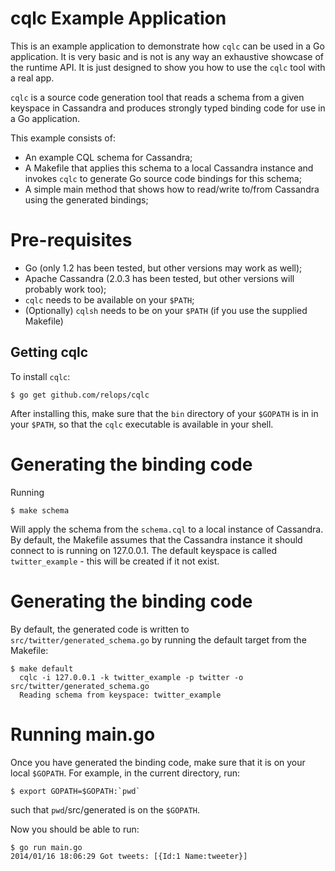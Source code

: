 # cqlc Example Application

This is an example application to demonstrate how `cqlc` can be used in a Go application. It is very basic and is not is any way an exhaustive showcase of the runtime API. It is just designed to show you how to use the `cqlc` tool with a real app.

`cqlc` is a source code generation tool that reads a schema from a given keyspace in Cassandra and produces strongly typed binding code for use in a Go application.

This example consists of:

* An example CQL schema for Cassandra;
* A Makefile that applies this schema to a local Cassandra instance and invokes `cqlc` to generate Go source code bindings for this schema;
* A simple main method that shows how to read/write to/from Cassandra using the generated bindings;

# Pre-requisites

* Go (only 1.2 has been tested, but other versions may work as well);
* Apache Cassandra (2.0.3 has been tested, but other versions will probably work too);
* `cqlc` needs to be available on your `$PATH`;
* (Optionally) `cqlsh` needs to be on your `$PATH` (if you use the supplied Makefile)

## Getting cqlc

To install `cqlc`:

    $ go get github.com/relops/cqlc

After installing this, make sure that the `bin` directory of your `$GOPATH` is in in your `$PATH`, so that the `cqlc` executable is available in your shell. 


# Generating the binding code

Running

    $ make schema

Will apply the schema from the `schema.cql` to a local instance of Cassandra. By default, the Makefile assumes that the Cassandra instance it should connect to is running on 127.0.0.1. The default keyspace is called `twitter_example` - this will be created if it not exist.

# Generating the binding code

By default, the generated code is written to `src/twitter/generated_schema.go` by running the default target from the Makefile:

    $ make default
      cqlc -i 127.0.0.1 -k twitter_example -p twitter -o src/twitter/generated_schema.go
      Reading schema from keyspace: twitter_example

# Running main.go

Once you have generated the binding code, make sure that it is on your local `$GOPATH`. For example, in the current directory, run:

    $ export GOPATH=$GOPATH:`pwd`

such that `pwd`/src/generated is on the `$GOPATH`.

Now you should be able to run:

    $ go run main.go 
    2014/01/16 18:06:29 Got tweets: [{Id:1 Name:tweeter}]
